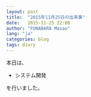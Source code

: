 ```yaml
---
layout: post
title:  "2015年11月25日の出来事"
date:   2015-11-25 22:00
author: "FUNABARA Masao"
lang: "ja"
categories: blog
tags: diary
---
```


本日は、

* システム開発

を行いました。
